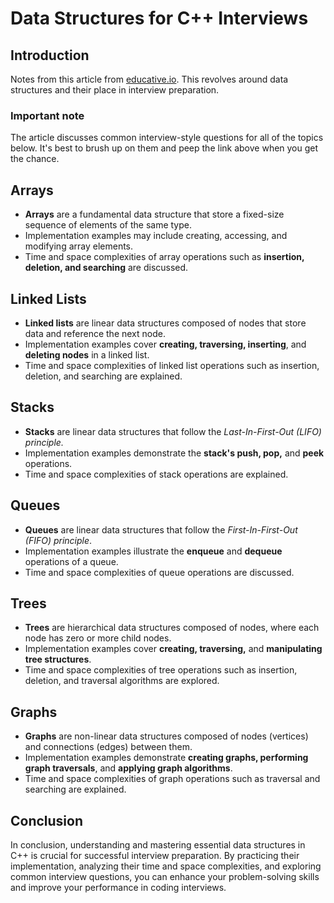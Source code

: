 # Data Structures for C++ Interviews

## Introduction
Notes from this article from [educative.io](https://www.educative.io/blog/cpp-data-structures-interview-prep). This revolves around data structures and their place in interview preparation.
### Important note
The article discusses common interview-style questions for all of the topics below. It's best to brush up on them and peep the link above when you get the chance.

## Arrays
- **Arrays** are a fundamental data structure that store a fixed-size sequence of elements of the same type.
- Implementation examples may include creating, accessing, and modifying array elements.
- Time and space complexities of array operations such as **insertion, deletion, and searching** are discussed.

## Linked Lists
- **Linked lists** are linear data structures composed of nodes that store data and reference the next node.
- Implementation examples cover **creating, traversing, inserting**, and **deleting nodes** in a linked list.
- Time and space complexities of linked list operations such as insertion, deletion, and searching are explained.

## Stacks
- **Stacks** are linear data structures that follow the *Last-In-First-Out (LIFO) principle.*
- Implementation examples demonstrate the **stack's push, pop,** and **peek** operations.
- Time and space complexities of stack operations are explained.

## Queues
- **Queues** are linear data structures that follow the *First-In-First-Out (FIFO) principle*.
- Implementation examples illustrate the **enqueue** and **dequeue** operations of a queue.
- Time and space complexities of queue operations are discussed.

## Trees
- **Trees** are hierarchical data structures composed of nodes, where each node has zero or more child nodes.
- Implementation examples cover **creating, traversing,** and **manipulating tree structures**.
- Time and space complexities of tree operations such as insertion, deletion, and traversal algorithms are explored.

## Graphs
- **Graphs** are non-linear data structures composed of nodes (vertices) and connections (edges) between them.
- Implementation examples demonstrate **creating graphs, performing graph traversals**, and **applying graph algorithms**.
- Time and space complexities of graph operations such as traversal and searching are explained.

## Conclusion
In conclusion, understanding and mastering essential data structures in C++ is crucial for successful interview preparation. By practicing their implementation, analyzing their time and space complexities, and exploring common interview questions, you can enhance your problem-solving skills and improve your performance in coding interviews.
